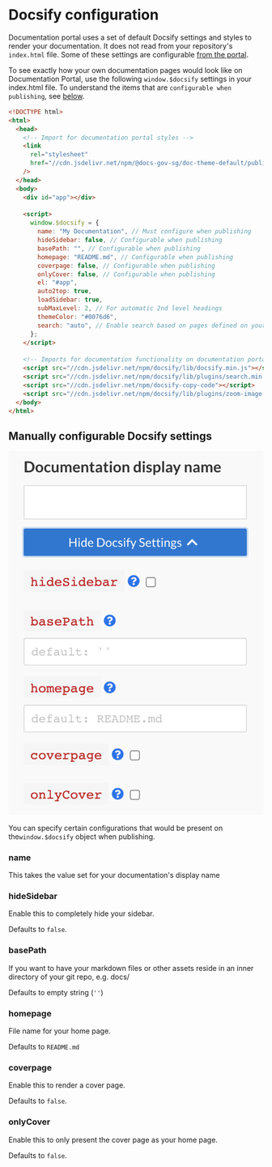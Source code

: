 # Docsify configuration

Documentation portal uses a set of default Docsify settings and styles to render your documentation.
It does not read from your repository's `index.html` file.
Some of these settings are configurable [from the portal](#manually-configurable-docsify-settings).

To see exactly how your own documentation pages would look like on Documentation
Portal, use the following `window.$docsify` settings in your index.html file.
To understand the items that are `configurable when publishing`, see 
[below](#manually-configurable-docsify-settings).

```html
<!DOCTYPE html>
<html>
  <head>
    <!-- Import for documentation portal styles -->
    <link
      rel="stylesheet"
      href="//cdn.jsdelivr.net/npm/@docs-gov-sg/doc-theme-default/public/dist/doc.css"
    />
  </head>
  <body>
    <div id="app"></div>

    <script>
      window.$docsify = {
        name: "My Documentation", // Must configure when publishing
        hideSidebar: false, // Configurable when publishing
        basePath: "", // Configurable when publishing
        homepage: "README.md", // Configurable when publishing
        coverpage: false, // Configurable when publishing
        onlyCover: false, // Configurable when publishing
        el: "#app",
        auto2top: true,
        loadSidebar: true,
        subMaxLevel: 2, // For automatic 2nd level headings
        themeColor: "#0076d6",
        search: "auto", // Enable search based on pages defined on your sidebar
      };
    </script>

    <!-- Imports for documentation functionality on documentation portal  -->
    <script src="//cdn.jsdelivr.net/npm/docsify/lib/docsify.min.js"></script>
    <script src="//cdn.jsdelivr.net/npm/docsify/lib/plugins/search.min.js"></script>
    <script src="//cdn.jsdelivr.net/npm/docsify-copy-code"></script>
    <script src="//cdn.jsdelivr.net/npm/docsify/lib/plugins/zoom-image.min.js"></script>
  </body>
</html>
```

## Manually configurable Docsify settings

![Docsify settings](assets/docsify_settings.png ":size=300%")

You can specify certain configurations that would be present on the`window.$docsify` object when publishing.

### name

This takes the value set for your documentation's display name

### hideSidebar

Enable this to completely hide your sidebar.

Defaults to `false`.

### basePath

If you want to have your markdown files or other assets reside in an inner directory of your git repo, e.g. docs/

Defaults to empty string (`''`)

### homepage

File name for your home page.

Defaults to `README.md`

### coverpage

Enable this to render a cover page.

Defaults to `false`.

### onlyCover

Enable this to only present the cover page as your home page.

Defaults to `false`.
